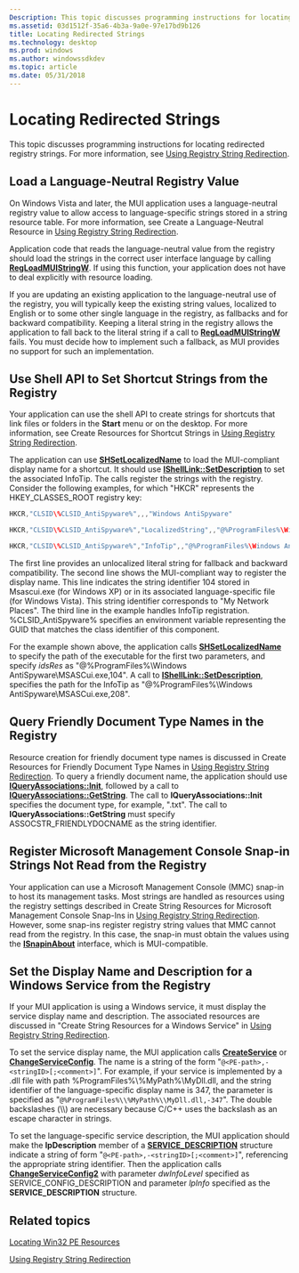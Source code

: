 ```yaml
---
Description: This topic discusses programming instructions for locating redirected registry strings. For more information, see Using Registry String Redirection.
ms.assetid: 03d1512f-35a6-4b3a-9a0e-97e17bd9b126
title: Locating Redirected Strings
ms.technology: desktop
ms.prod: windows
ms.author: windowssdkdev
ms.topic: article
ms.date: 05/31/2018
---
```


# Locating Redirected Strings

This topic discusses programming instructions for locating redirected registry strings. For more information, see [Using Registry String Redirection](using-registry-string-redirection.md).

## Load a Language-Neutral Registry Value

On Windows Vista and later, the MUI application uses a language-neutral registry value to allow access to language-specific strings stored in a string resource table. For more information, see Create a Language-Neutral Resource in [Using Registry String Redirection](using-registry-string-redirection.md).

Application code that reads the language-neutral value from the registry should load the strings in the correct user interface language by calling [**RegLoadMUIStringW**](https://msdn.microsoft.com/en-us/library/ms724890(v=VS.85).aspx). If using this function, your application does not have to deal explicitly with resource loading.

If you are updating an existing application to the language-neutral use of the registry, you will typically keep the existing string values, localized to English or to some other single language in the registry, as fallbacks and for backward compatibility. Keeping a literal string in the registry allows the application to fall back to the literal string if a call to [**RegLoadMUIStringW**](https://msdn.microsoft.com/en-us/library/ms724890(v=VS.85).aspx) fails. You must decide how to implement such a fallback, as MUI provides no support for such an implementation.

## Use Shell API to Set Shortcut Strings from the Registry

Your application can use the shell API to create strings for shortcuts that link files or folders in the **Start** menu or on the desktop. For more information, see Create Resources for Shortcut Strings in [Using Registry String Redirection](using-registry-string-redirection.md).

The application can use [**SHSetLocalizedName**](https://www.bing.com/search?q=**SHSetLocalizedName**) to load the MUI-compliant display name for a shortcut. It should use [**IShellLink::SetDescription**](https://msdn.microsoft.com/en-us/library/Bb774955(v=VS.85).aspx) to set the associated InfoTip. The calls register the strings with the registry. Consider the following examples, for which "HKCR" represents the HKEY\_CLASSES\_ROOT registry key:


```C++
HKCR,"CLSID\%CLSID_AntiSpyware%",,,"Windows AntiSpyware"

HKCR,"CLSID\%CLSID_AntiSpyware%","LocalizedString",,"@%ProgramFiles%\Windows AntiSpyware\MSASCui.exe,-104"

HKCR,"CLSID\%CLSID_AntiSpyware%","InfoTip",,"@%ProgramFiles%\Windows AntiSpyware\MSASCui.exe,-208"
```



The first line provides an unlocalized literal string for fallback and backward compatibility. The second line shows the MUI-compliant way to register the display name. This line indicates the string identifier 104 stored in Msascui.exe (for Windows XP) or in its associated language-specific file (for Windows Vista). This string identifier corresponds to "My Network Places". The third line in the example handles InfoTip registration. %CLSID\_AntiSpyware% specifies an environment variable representing the GUID that matches the class identifier of this component.

For the example shown above, the application calls [**SHSetLocalizedName**](https://www.bing.com/search?q=**SHSetLocalizedName**) to specify the path of the executable for the first two parameters, and specify *idsRes* as "@%ProgramFiles%\\Windows AntiSpyware\\MSASCui.exe,104". A call to [**IShellLink::SetDescription**](https://msdn.microsoft.com/en-us/library/Bb774955(v=VS.85).aspx), specifies the path for the InfoTip as "@%ProgramFiles%\\Windows AntiSpyware\\MSASCui.exe,208".

## Query Friendly Document Type Names in the Registry

Resource creation for friendly document type names is discussed in Create Resources for Friendly Document Type Names in [Using Registry String Redirection](using-registry-string-redirection.md). To query a friendly document name, the application should use [**IQueryAssociations::Init**](https://msdn.microsoft.com/en-us/library/Bb761398(v=VS.85).aspx), followed by a call to [**IQueryAssociations::GetString**](https://msdn.microsoft.com/en-us/library/Bb761396(v=VS.85).aspx). The call to **IQueryAssociations::Init** specifies the document type, for example, ".txt". The call to **IQueryAssociations::GetString** must specify ASSOCSTR\_FRIENDLYDOCNAME as the string identifier.

## Register Microsoft Management Console Snap-in Strings Not Read from the Registry

Your application can use a Microsoft Management Console (MMC) snap-in to host its management tasks. Most strings are handled as resources using the registry settings described in Create String Resources for Microsoft Management Console Snap-Ins in [Using Registry String Redirection](using-registry-string-redirection.md). However, some snap-ins register registry string values that MMC cannot read from the registry. In this case, the snap-in must obtain the values using the [**ISnapinAbout**](https://msdn.microsoft.com/en-us/library/Aa814937(v=VS.85).aspx) interface, which is MUI-compatible.

## Set the Display Name and Description for a Windows Service from the Registry

If your MUI application is using a Windows service, it must display the service display name and description. The associated resources are discussed in "Create String Resources for a Windows Service" in [Using Registry String Redirection](using-registry-string-redirection.md).

To set the service display name, the MUI application calls [**CreateService**](https://msdn.microsoft.com/en-us/library/ms682450(v=VS.85).aspx) or [**ChangeServiceConfig**](https://msdn.microsoft.com/en-us/library/ms681987(v=VS.85).aspx). The name is a string of the form "`@<PE-path>,-<stringID>[;<comment>]`". For example, if your service is implemented by a .dll file with path %ProgramFiles%\\%MyPath%\\MyDll.dll, and the string identifier of the language-specific display name is 347, the parameter is specified as "`@%ProgramFiles%\\%MyPath%\\MyDll.dll,-347`". The double backslashes (\\\\) are necessary because C/C++ uses the backslash as an escape character in strings.

To set the language-specific service description, the MUI application should make the **lpDescription** member of a [**SERVICE\_DESCRIPTION**](https://msdn.microsoft.com/en-us/library/ms685156(v=VS.85).aspx) structure indicate a string of form "`@<PE-path>,-<stringID>[;<comment>]`", referencing the appropriate string identifier. Then the application calls [**ChangeServiceConfig2**](https://msdn.microsoft.com/en-us/library/ms681988(v=VS.85).aspx) with parameter *dwInfoLevel* specified as SERVICE\_CONFIG\_DESCRIPTION and parameter *lpInfo* specified as the **SERVICE\_DESCRIPTION** structure.

## Related topics

<dl> <dt>

[Locating Win32 PE Resources](locating-win32-pe-resources.md)
</dt> <dt>

[Using Registry String Redirection](using-registry-string-redirection.md)
</dt> </dl>

 

 



